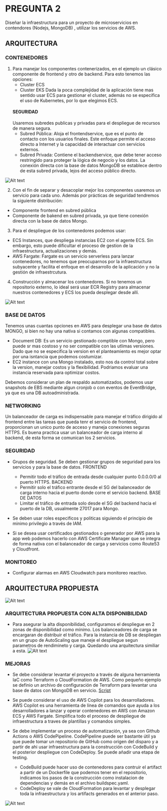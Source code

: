 # PREGUNTA 2

Diseñar la infraestructura para un proyecto de microservicios en contendores (Nodejs, MongoDB) , utilizar los servicios de AWS.

## ARQUITECTURA
### CONTENEDORES
1. Para manejar los componentes contenerizados, en el ejemplo un clásico componente de frontend y otro de backend. Para esto tenemos las opciones:
    - Cluster ECS
    - Cluster EKS
Dada la poca complejidad de la aplicación tiene mas sentido usar ECS para gestionar el cluster, además no se especifica el uso de Kubernetes, por lo que elegimos ECS.
    #### SEGURIDAD
    Usaremos subredes publicas y privadas para el despliegue de recursos de manera segura.
    - Subred Pública: Aloja el frontendservice, que es el punto de contacto con los usuarios finales. Este enfoque permite el acceso directo a Internet y la capacidad de interactuar con servicios externos.
    - Subred Privada: Contiene el backendservice, que debe tener acceso restringido para proteger la lógica de negocio y los datos. La conexión directa con la base de datos MongoDB se establece dentro de esta subred privada, lejos del acceso público directo.

![Alt text](image.png)

2. Con el fin de separar y desacoplar mejor los componentes usaremos un servicio para cada uno. Además por prácticas de seguridad tendremos la siguiente distribución:
- Componente frontend en subred pública
- Componente de bakend en subred privada, ya que tiene conexión directa con la base de datos Mongo.

3. Para el despliegue de los contenedores podemos usar:
- ECS Instances, que despliega instancias EC2 con el agente ECS. Sin embargo, esto puede dificultar el proceso de gestion de la infraestructura, actualizaciones y demás.
- AWS Fargate: Fargate es un servicio serverless para lanzar contenedores, no tenemos que preocuparnos por la infraestructura subyacente y facilita el enfoque en el desarrollo de la aplicación y no la gestión de infraestrcutura.

4. Construcción y almacenar los contenedores. Si no tenemos un repositorio externo, lo ideal será usar ECR Registry para almacenar nuestros contenedores y ECS los pueda desplegar desde allí.

![Alt text](image-1.png)


### BASE DE DATOS
Tenemos unas cuantas opciones en AWS para desplegar una base de datos MONGO, si bien no hay una nativa si contamos con algunas compatibles.
- Document DB: Es un servicio gestionado comptible con Mongo, pero puede sr mas costoso y no ser compatible con las utlimas versiones. Dado que no se especifica la version en el planteamiento es mejor optar por una isntancia que podemos costumizar.
- EC2 instance con una Mongo instalado, esto nos da control total sobre la version, manejar costos y la flexibilidad. Podriamos evaluar una instancia reservada para optimizar costos.

Debemos considerar un plan de respaldo automatizados, podemos usar snapshots de EBS mediante algun cronjob o con eventos de EventBridge, ya que es una DB autoadministrada.

### NETWORKING
Un balanceador de carga es indispensable para manejar el tráfico dirigido al frontend entre las tareas que pueda tenr el servicio de frontend, proporcionan un unico punto de acceso y maneja conexiones seguras HTTPS.
Es buena practica usar un balanceador de carga interno al backend, de esta forma se comunican los 2 servicios.

### SEGURIDAD
- Grupos de seguridad.
Se deben gestionar grupos de seguridad para los servicios y para la base de datos.
FRONTEND
    - Permitir todo el tráfico de entrada desde cualquier punto 0.0.0.0/0 al puerto HTTPS.
BACKEND
    - Permitir solo el tráfico entrante desde el SG del balanceador de carga interno hacia el puerto donde corre el servicio backend.
BASE DE DATOS
    - Limitar el tráfico de entrada solo desde el SG del backend hacia el puerto de la DB, usualmente 27017 para Mongo.

- Se deben usar roles especificos y politicas siguiendo el principio de minimo privilegio a través de IAM. 

- Si se desea usar certificados gestionados o generador por AWS para la app web podemos hacerlo con AWS Certificate Manager que se integra de forma nativa con el balanceador de carga y servicios como Route53 y Cloudfront.

### MONITOREO
- Configurar alarmas en AWS Cloudwatch para monitoreo reactivo.

## ARQUITECTURA PROPUESTA 
![Alt text](image-2.png)

### ARQUITECTURA PROPUESTA CON ALTA DISPONIBILIDAD

- Para asegurar la alta disponibilidad, configuramos el despliegue en 2 zonas de disponibilidad como mínimo. Los balanceadores de carga se encargaran de distribuir el tráfico.
Para la instancia de DB se despliegan en un grupo de AutoScaling que maneje el despliegue segun parametros de rendimineto y carga. Quedando una arquitectura similiar a esta.
![Alt text](image-3.png)

### MEJORAS
- Se debe considerar levantar el proyecto a través de alguna herramienta IaC como Terraform o CloudFormation de AWS. Como pequeño ejemplo se definio un archivo de configuración de Terraform para levantar una base de datos con MongoDB en servicio. [Script](https://github.com/milunadev/PruebaTecnica_p2/blob/main/terraform/modulos/compute_db.tf)


- Se puede considerar el uso de AWS Copilot para los desarrolladores. AWS Copilot es una herramienta de línea de comandos que ayuda a los desarrolladores a lanzar y operar contenedores en AWS con Amazon ECS y AWS Fargate.
Simplifica todo el proceso de despliegue de infraestructura a traves de plantillas y comandos simples.

- Se debe implementar un proceso de automatización, ya sea con Github Actions o AWS CodePipeline. CodePipeline puede ser bastante útil ya que puede tomar un repositorio de GitHub como origen del disparo y a partir de ahi usar infraestructura para la construcción con CodeBuild y el posterior despliegue con CodeDeploy. Se puede añadir una etapa de testing.
    -  CodeBuild puede hacer uso de contenedores para contruir el artifact a partir de un Dockerfile que podemos tener en el repositorio, indicamos los pasos de la construcción como instalacion de dependencias y demás en el archivo buildspec.yaml.
    - CodeDeploy se vale de CloudFormation para levantar y desplegar toda la infraestructura y los artifacts generados en el anterior paso.

![Alt text](image-4.png)